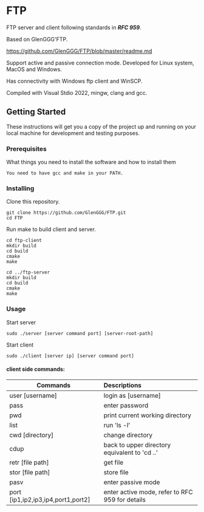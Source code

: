 # FTP

FTP server and client following standards in ***RFC 959***. 

Based on GlenGGG'FTP.

https://github.com/GlenGGG/FTP/blob/master/readme.md

Support active and passive connection mode. Developed for Linux system, MacOS and Windows.

Has connectivity with Windows ftp client and WinSCP.

Compiled with Visual Stdio 2022, mingw, clang and gcc.

## Getting Started

These instructions will get you a copy of the project up and running on your local machine for development and testing purposes.

### Prerequisites

What things you need to install the software and how to install them

```
You need to have gcc and make in your PATH.
```

### Installing

Clone this repository.

```
git clone https://github.com/GlenGGG/FTP.git
cd FTP
```

Run make to build client and server.

```
cd ftp-client
mkdir build
cd build
cmake
make

cd ../ftp-server
mkdir build
cd build
cmake
make
```
### Usage

Start server

```
sudo ./server [server command port] [server-root-path]
```

Start client

```
sudo ./client [server ip] [server command port]
```

#### client side commands:

| Commands                           | Descriptions                                    |
| ---------------------------------- | :---------------------------------------------- |
| user [username]                    | login as [username]                             |
| pass                               | enter password                                  |
| pwd                                | print current working directory                 |
| list                               | run 'ls -l'                                     |
| cwd [directory]                    | change directory                                |
| cdup                               | back to upper directory equivalent to 'cd ..'   |
| retr [file path]                   | get file                                        |
| stor [file path]                   | store file                                      |
| pasv                               | enter passive mode                              |
| port [ip1,ip2,ip3,ip4,port1,port2] | enter active mode, refer to RFC 959 for details |

